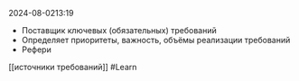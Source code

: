  2024-08-0213:19

- Поставщик ключевых (обязательных) требований
- Определяет приоритеты, важность, объёмы реализации требований
- Рефери

[[источники требований]]
#Learn